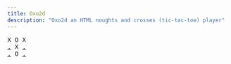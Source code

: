 ```yaml
---
title: Oxo2d 
description: "Oxo2d an HTML noughts and crosses (tic-tac-toe) player"
---
```


<pre class="oxo2d">
X O X
<a href="../bj/">.</a> X <a href="../b5/">.</a>
<a href="../bk/">.</a> O <a href="../bl/">.</a>
</pre>
